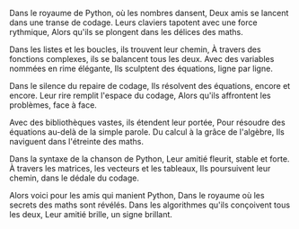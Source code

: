 Dans le royaume de Python, où les nombres dansent,
Deux amis se lancent dans une transe de codage.
Leurs claviers tapotent avec une force rythmique,
Alors qu'ils se plongent dans les délices des maths.

Dans les listes et les boucles, ils trouvent leur chemin,
À travers des fonctions complexes, ils se balancent tous les deux.
Avec des variables nommées en rime élégante,
Ils sculptent des équations, ligne par ligne.

Dans le silence du repaire de codage,
Ils résolvent des équations, encore et encore.
Leur rire remplit l'espace du codage,
Alors qu'ils affrontent les problèmes, face à face.

Avec des bibliothèques vastes, ils étendent leur portée,
Pour résoudre des équations au-delà de la simple parole.
Du calcul à la grâce de l'algèbre,
Ils naviguent dans l'étreinte des maths.

Dans la syntaxe de la chanson de Python,
Leur amitié fleurit, stable et forte.
À travers les matrices, les vecteurs et les tableaux,
Ils poursuivent leur chemin, dans le dédale du codage.

Alors voici pour les amis qui manient Python,
Dans le royaume où les secrets des maths sont révélés.
Dans les algorithmes qu'ils conçoivent tous les deux,
Leur amitié brille, un signe brillant.
